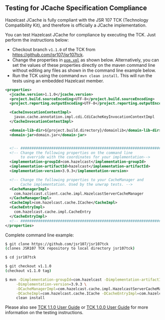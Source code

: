 
## Testing for JCache Specification Compliance

Hazelcast JCache is fully compliant with the JSR 107 TCK (Technology Compatibility Kit), and therefore is officially a JCache
implementation. 

You can test Hazelcast JCache for compliance by executing the TCK. Just perform the instructions below:


- Checkout branch `v1.1.0` of the TCK from <a href="https://github.com/jsr107/jsr107tck" target="_blank">https://github.com/jsr107/jsr107tck</a>.
- Change the properties in [`pom.xml`](https://github.com/jsr107/jsr107tck/blob/master/pom.xml) as shown below. Alternatively, you can set the values of these properties directly on the maven command line without editing any files as shown in the command line example below. 
- Run the TCK using the command `mvn clean install`. This will run the tests using an embedded Hazelcast member.

```xml
<properties>
  <jcache.version>1.1.0</jcache.version>
  <project.build.sourceEncoding>UTF-8</project.build.sourceEncoding>
  <project.reporting.outputEncoding>UTF-8</project.reporting.outputEncoding>

  <CacheInvocationContextImpl>
    javax.cache.annotation.impl.cdi.CdiCacheKeyInvocationContextImpl
  </CacheInvocationContextImpl>

  <domain-lib-dir>${project.build.directory}/domainlib</domain-lib-dir>
  <domain-jar>domain.jar</domain-jar>


  <!-- ################################################################# -->
  <!-- Change the following properties on the command line
       to override with the coordinates for your implementation-->
  <implementation-groupId>com.hazelcast</implementation-groupId>
  <implementation-artifactId>hazelcast</implementation-artifactId>
  <implementation-version>3.9.3</implementation-version>

  <!-- Change the following properties to your CacheManager and
       Cache implementation. Used by the unwrap tests. -->
  <CacheManagerImpl>
    com.hazelcast.client.cache.impl.HazelcastServerCacheManager
  </CacheManagerImpl>
  <CacheImpl>com.hazelcast.cache.ICache</CacheImpl>
  <CacheEntryImpl>
    com.hazelcast.cache.impl.CacheEntry
  </CacheEntryImpl>
  <!-- ################################################################# -->
</properties>
```

Complete command line example:

```bash
$ git clone https://github.com/jsr107/jsr107tck
(clones JSR107 TCK repository to local directory jsr107tck)

$ cd jsr107tck

$ git checkout v1.1.0
(checkout v1.1.0 tag) 

$ mvn -Dimplementation-groupId=com.hazelcast -Dimplementation-artifactId=hazelcast \
     -Dimplementation-version=3.9.3 \
     -DCacheManagerImpl=com.hazelcast.cache.impl.HazelcastServerCacheManager \
     -DCacheImpl=com.hazelcast.cache.ICache -DCacheEntryImpl=com.hazelcast.cache.impl.CacheEntry \
     clean install

```

Please also see [TCK 1.1.0 User Guide](https://docs.google.com/document/u/1/d/1m8d1Z44IFGAd20bXEvT2G--vWXbxaJctk16M2rmbM24/edit#) or [TCK 1.0.0 User Guide](https://docs.google.com/document/d/1w3Ugj_oEqjMlhpCkGQOZkd9iPf955ZWHAVdZzEwYYdU/edit) for more information on the testing instructions.

